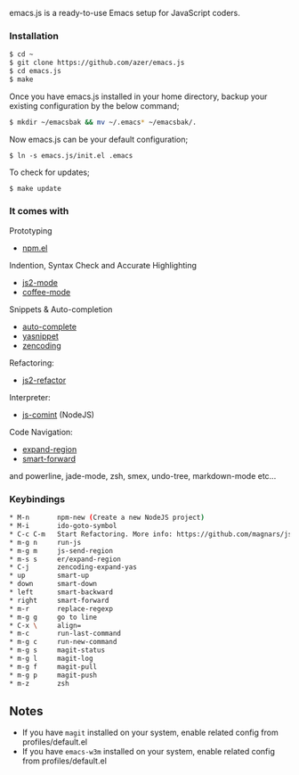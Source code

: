 emacs.js is a ready-to-use Emacs setup for JavaScript coders.

### Installation

```bash
$ cd ~
$ git clone https://github.com/azer/emacs.js
$ cd emacs.js
$ make
```

Once you have emacs.js installed in your home directory, backup your existing configuration by the below command;

```bash
$ mkdir ~/emacsbak && mv ~/.emacs* ~/emacsbak/.
```

Now emacs.js can be your default configuration;

```
$ ln -s emacs.js/init.el .emacs
```

To check for updates;

```bash
$ make update
```

### It comes with

Prototyping

* [npm.el](http://github.com/azer/npm.el)

Indention, Syntax Check and Accurate Highlighting

* [js2-mode](https://github.com/mooz/js2-mode)
* [coffee-mode](https://github.com/defunkt/coffee-mode)

Snippets & Auto-completion

* [auto-complete](https://github.com/auto-complete/auto-complete)
* [yasnippet](https://github.com/capitaomorte/yasnippet)
* [zencoding](https://github.com/rooney/zencoding.git)

Refactoring:

* [js2-refactor](https://github.com/magnars/js2-refactor.el)

Interpreter:

* [js-comint](http://js-comint-el.sourceforge.net/) (NodeJS)

Code Navigation:

* [expand-region](https://github.com/magnars/expand-region.el)
* [smart-forward](https://github.com/magnars/smart-forward.el)

and powerline, jade-mode, zsh, smex, undo-tree, markdown-mode etc...

### Keybindings

```bash
* M-n       npm-new (Create a new NodeJS project)
* M-i       ido-goto-symbol
* C-c C-m   Start Refactoring. More info: https://github.com/magnars/js2-refactor.el
* m-g n     run-js
* m-g m     js-send-region
* m-s s     er/expand-region
* C-j       zencoding-expand-yas
* up        smart-up
* down      smart-down
* left      smart-backward
* right     smart-forward
* m-r       replace-regexp
* m-g g     go to line
* C-x \     align=
* m-c       run-last-command
* m-g c     run-new-command
* m-g s     magit-status
* m-g l     magit-log
* m-g f     magit-pull
* m-g p     magit-push
* m-z       zsh
```

## Notes

* If you have `magit` installed on your system, enable related config from profiles/default.el
* If you have `emacs-w3m` installed on your system, enable related config from profiles/default.el
